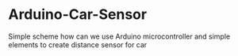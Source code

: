 # Arduino-Car-Sensor
Simple scheme how can we use Arduino microcontroller and simple elements to create distance sensor for car
